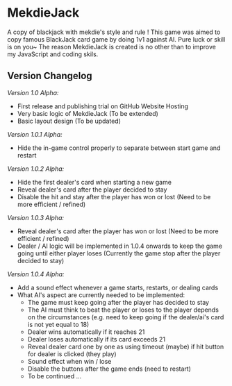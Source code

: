 # MekdieJack
A copy of blackjack with mekdie's style and rule ! This game was aimed to copy famous BlackJack card game by doing 1v1 against AI. Pure luck or skill is on you~ The reason MekdieJack is created is no other than to improve my JavaScript and coding skils.

## Version Changelog
*Version 1.0 Alpha:*
- First release and publishing trial on GitHub Website Hosting
- Very basic logic of MekdieJack (To be extended)
- Basic layout design (To be updated)

*Version 1.0.1 Alpha:*
- Hide the in-game control properly to separate between start game and restart

*Version 1.0.2 Alpha:*
- Hide the first dealer's card when starting a new game
- Reveal dealer's card after the player decided to stay
- Disable the hit and stay after the player has won or lost (Need to be more efficient / refined)

*Version 1.0.3 Alpha:*
- Reveal dealer's card after the player has won or lost (Need to be more efficient / refined)
- Dealer / AI logic will be implemented in 1.0.4 onwards to keep the game going until either player loses (Currently the game stop after the player decided to stay)

*Version 1.0.4 Alpha:*
- Add a sound effect whenever a game starts, restarts, or dealing cards
- What AI's aspect are currently needed to be implemented:
    - The game must keep going after the player has decided to stay
    - The AI must think to beat the player or loses to the player depends on the circumstances (e.g. need to keep going if the dealer/ai's card is not yet equal to 18)
    - Dealer wins automatically if it reaches 21
    - Dealer loses automatically if its card exceeds 21
    - Reveal dealer card one by one as using timeout (maybe) if hit button for dealer is clicked (they play)
    - Sound effect when win / lose
    - Disable the buttons after the game ends (need to restart)
    - To be continued ...
